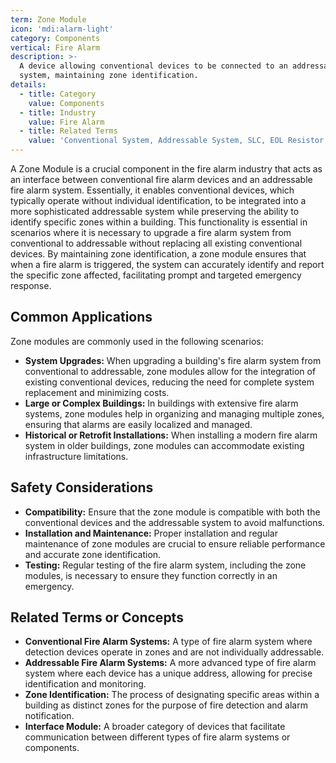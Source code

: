 ```yaml
---
term: Zone Module
icon: 'mdi:alarm-light'
category: Components
vertical: Fire Alarm
description: >-
  A device allowing conventional devices to be connected to an addressable
  system, maintaining zone identification.
details:
  - title: Category
    value: Components
  - title: Industry
    value: Fire Alarm
  - title: Related Terms
    value: 'Conventional System, Addressable System, SLC, EOL Resistor, Monitor Module'
---
```

A Zone Module is a crucial component in the fire alarm industry that acts as an interface between conventional fire alarm devices and an addressable fire alarm system. Essentially, it enables conventional devices, which typically operate without individual identification, to be integrated into a more sophisticated addressable system while preserving the ability to identify specific zones within a building. This functionality is essential in scenarios where it is necessary to upgrade a fire alarm system from conventional to addressable without replacing all existing conventional devices. By maintaining zone identification, a zone module ensures that when a fire alarm is triggered, the system can accurately identify and report the specific zone affected, facilitating prompt and targeted emergency response.

## Common Applications

Zone modules are commonly used in the following scenarios:

- **System Upgrades:** When upgrading a building's fire alarm system from conventional to addressable, zone modules allow for the integration of existing conventional devices, reducing the need for complete system replacement and minimizing costs.
- **Large or Complex Buildings:** In buildings with extensive fire alarm systems, zone modules help in organizing and managing multiple zones, ensuring that alarms are easily localized and managed.
- **Historical or Retrofit Installations:** When installing a modern fire alarm system in older buildings, zone modules can accommodate existing infrastructure limitations.

## Safety Considerations

- **Compatibility:** Ensure that the zone module is compatible with both the conventional devices and the addressable system to avoid malfunctions.
- **Installation and Maintenance:** Proper installation and regular maintenance of zone modules are crucial to ensure reliable performance and accurate zone identification.
- **Testing:** Regular testing of the fire alarm system, including the zone modules, is necessary to ensure they function correctly in an emergency.

## Related Terms or Concepts

- **Conventional Fire Alarm Systems:** A type of fire alarm system where detection devices operate in zones and are not individually addressable.
- **Addressable Fire Alarm Systems:** A more advanced type of fire alarm system where each device has a unique address, allowing for precise identification and monitoring.
- **Zone Identification:** The process of designating specific areas within a building as distinct zones for the purpose of fire detection and alarm notification.
- **Interface Module:** A broader category of devices that facilitate communication between different types of fire alarm systems or components.
